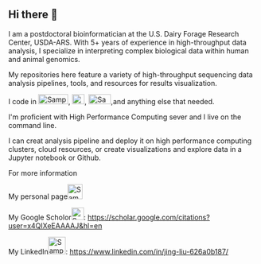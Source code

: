 ## Hi there 👋

I am a postdoctoral bioinformatician at the U.S. Dairy Forage Research Center, USDA-ARS. With 5+ years of experience in high-throughput data analysis, I specialize in interpreting complex biological data within human and animal genomics. 

My repositories here feature a variety of high-throughput sequencing data analysis pipelines, tools, and resources for results visualization.

I code in <img src="https://groverj3.github.io/images/Python-Logo.png" alt="Sample Image" width="60" height="20">, <img src="https://groverj3.github.io/images/Rlogo.png" alt="Sample Image" width="25" height="20">, <img src="https://groverj3.github.io/images/BASH_logo-transparent-bg-color.png" alt="Sample Image" width="45" height="20">,and anything else that needed.

I'm proficient with High Performance Computing sever and I live on the command line.

I can creat analysis pipeline and deploy it on high performance computing clusters, cloud resources, or create visualizations and explore data in a Jupyter notebook or Github.

For more information

My personal page<img src="https://img.freepik.com/premium-vector/woman-profile-cartoon_18591-58480.jpg?w=1060" alt="Sample Image" width="30" height="30">

My Google Scholor<img src="https://encrypted-tbn0.gstatic.com/images?q=tbn:ANd9GcT0YLxt5Uqwk-sG71onlUhqvXWykC40mR48Nw&s" alt="Sample Image" width="25" height="25">: https://scholar.google.com/citations?user=x4QIXeEAAAAJ&hl=en

My LinkedIn<img src="https://static.vecteezy.com/system/resources/previews/023/986/970/non_2x/linkedin-logo-linkedin-logo-transparent-linkedin-icon-transparent-free-free-png.png" alt="Sample Image" width="35" height="35">: https://www.linkedin.com/in/jing-liu-626a0b187/

